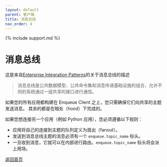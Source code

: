 ```yaml
---
layout: default
parent: 客户端
title: 消息总线
nav_order: 4
---
```

{% include support.md %}

# 消息总线

这是来自[Enterprise Integration Patterns](http://www.enterpriseintegrationpatterns.com/patterns/messaging/MessageBus.html)的关于消息总线的描述

> 消息总线是公共数据模型、公共命令集和消息传递基础设施的组合，允许不同的系统通过一组共享的接口进行通信。

如果您的所有应用都构建在 Enqueue Client 之上，您只需确保它们向共享的主题发送消息。
其余的都是在暗处（hood）下完成的。

如果您想连接另一个应用（例如 Python 应用），您必须遵循以下规则：

* 应用将自己的连接到主题的队列定义为扇出（fanout）。
* 发送到消息总线主题的消息必须有一个 `enqueue.topic_name` 标头。
* 一旦收到消息，它就可以在内部进行路由。`enqueue.topic_name` 标头将会派上用场。

[返回首页](../index.md)